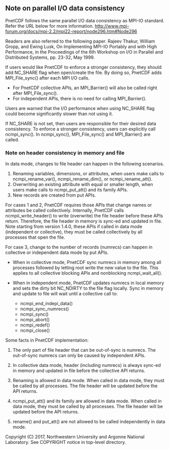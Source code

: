 ## Note on parallel I/O data consistency

PnetCDF follows the same parallel I/O data consistency as MPI-IO standard.
Refer the URL below for more information.
http://www.mpi-forum.org/docs/mpi-2.2/mpi22-report/node296.htm#Node296

Readers are also referred to the following paper.
Rajeev Thakur, William Gropp, and Ewing Lusk, On Implementing MPI-IO Portably
and with High Performance, in the Proceedings of the 6th Workshop on I/O in
Parallel and Distributed Systems, pp. 23-32, May 1999.

If users would like PnetCDF to enforce a stronger consistency, they should add
NC_SHARE flag when open/create the file. By doing so, PnetCDF adds
MPI_File_sync() after each MPI I/O calls.
  * For PnetCDF collective APIs, an MPI_Barrier() will also be called right
    after MPI_File_sync().
  * For independent APIs, there is no need for calling MPI_Barrier().

Users are warned that the I/O performance when using NC_SHARE flag could become
significantly slower than not using it.

If NC_SHARE is not set, then users are responsible for their desired data
consistency. To enforce a stronger consistency, users can explicitly call
ncmpi_sync(). In ncmpi_sync(), MPI_File_sync() and MPI_Barrier() are called.

### Note on header consistency in memory and file
In data mode, changes to file header can happen in the following scenarios.
  1. Renaming variables, dimensions, or attributes, when users make calls to
     ncmpi_rename_var(), ncmpi_rename_dim(), or ncmpi_rename_att().
  2. Overwriting an existing attribute with equal or smaller length, when users
     make calls to ncmpi_put_att() and its family APIs.
  3. New records are created from put APIs.

For cases 1 and 2, PnetCDF requires those APIs that change names or attributes
be called collectively. Internally, PnetCDF calls ncmpii_write_header() to
write (overwrite) the file header before these APIs return. Therefore, the file
header in memory is sync-ed and updated in file. Note starting from version
1.4.0, these APIs if called in data mode (independent or collective), they must
be called collectively by all processes that open the file.

For case 3, change to the number of records (numrecs) can happen in collective
or independent data mode by put APIs.
  * When in collective mode, PnetCDF sync numrecs in memory among all processes
    followed by letting root write the new value to the file. This applies to
    all collective blocking APIs and nonblocking ncmpi_wait_all().

  * When in independent mode, PnetCDF updates numrecs in local memory and sets
    the dirty bit NC_NDIRTY to the file flag locally. Sync in memory and update
    to file will wait until a collective call to:
    + ncmpi_end_indepi_data()
    + ncmpi_sync_numrecs()
    + ncmpi_sync()
    + ncmpi_abort()
    + ncmpi_redef()
    + ncmpi_close()

Some facts in PnetCDF implementation:
1. The only part of file header that can be out-of-sync is numrecs. The
   out-of-sync numrecs can only be caused by independent APIs.

2. In collective data mode, header (including numrecs) is always sync-ed in
   memory and updated in file before the collective API returns.

3. Renaming is allowed in data mode. When called in data mode, they must be
   called by all processes. The file header will be updated before the API
   returns.

4. ncmpi_put_att() and its family are allowed in data mode. When called in data
   mode, they must be called by all processes. The file header will be updated
   before the API returns.

5. rename() and put_att() are not allowed to be called independently in data
   mode.

Copyright (C) 2017, Northwestern University and Argonne National Laboratory.
See COPYRIGHT notice in top-level directory.

